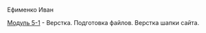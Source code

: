 Ефименко Иван

[Модуль 5-1](https://github.com/Bossyara777/bossyara777.Modul5.git/ "Моя готовая домашка") - Верстка. Подготовка файлов. Верстка шапки сайта.
